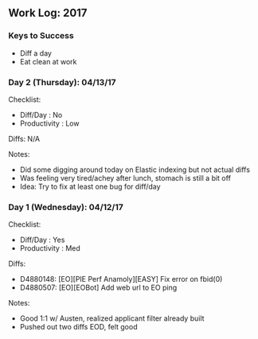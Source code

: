 ## Work Log: 2017

### Keys to Success
* Diff a day
* Eat clean at work

### Day 2 (Thursday): 04/13/17
Checklist:
* Diff/Day      : No
* Productivity  : Low

Diffs: N/A

Notes:
* Did some digging around today on Elastic indexing but not actual diffs
* Was feeling very tired/achey after lunch, stomach is still a bit off
* Idea: Try to fix at least one bug for diff/day

### Day 1 (Wednesday): 04/12/17
Checklist:
* Diff/Day      : Yes
* Productivity  : Med

Diffs:
* D4880148: [EO][PIE Perf Anamoly][EASY] Fix error on fbid(0)
* D4880507: [EO][EOBot] Add web url to EO ping

Notes:
* Good 1:1 w/ Austen, realized applicant filter already built
* Pushed out two diffs EOD, felt good
